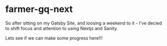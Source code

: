 # farmer-gq-next

So after sitting on my Gatsby Site, and loosing a weekend to it - I've decied to shift focus and attention to using Nextjs and Sanity.

Lets see if we can make some progress here!!!